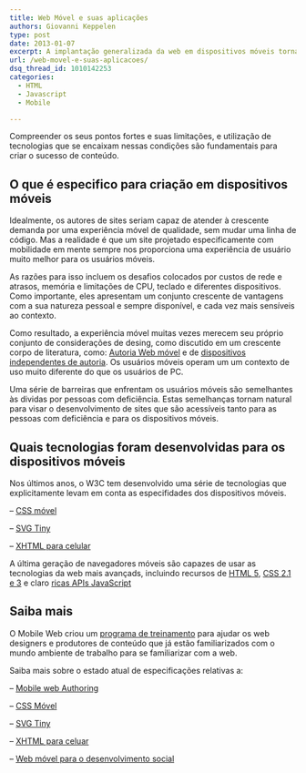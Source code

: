 ```yaml
---
title: Web Móvel e suas aplicações
authors: Giovanni Keppelen
type: post
date: 2013-01-07
excerpt: A implantação generalizada da web em dispositivos móveis torna um alvo de escolha para criadores de conteúdo.
url: /web-movel-e-suas-aplicacoes/
dsq_thread_id: 1010142253
categories:
  - HTML
  - Javascript
  - Mobile

---
```

Compreender os seus pontos fortes e suas limitações, e utilização de tecnologias que se encaixam nessas condições são fundamentais para criar o sucesso de conteúdo.

## O que é especifico para criação em dispositivos móveis

Idealmente, os autores de sites seriam capaz de atender à crescente demanda por uma experiência móvel de qualidade, sem mudar uma linha de código. Mas a realidade é que um site projetado especificamente com mobilidade em mente sempre nos proporciona uma experiência de usuário muito melhor para os usuários móveis.

As razões para isso incluem os desafios colocados por custos de rede e atrasos, memória e limitações de CPU, teclado e diferentes dispositivos. Como importante, eles apresentam um conjunto crescente de vantagens com a sua natureza pessoal e sempre disponível, e cada vez mais sensíveis ao contexto.

Como resultado, a experiência móvel muitas vezes merecem seu próprio conjunto de considerações de desing, como discutido em um crescente corpo de literatura, como: [Autoria Web móvel][1] e de [dispositivos independentes de autoria][2]. Os usuários móveis operam um um contexto de uso muito diferente do que os usuários de PC.

Uma série de barreiras que enfrentam os usuários móveis são semelhantes às dividas por pessoas com deficiência. Estas semelhanças tornam natural para visar o desenvolvimento de sites que são acessíveis tanto para as pessoas com deficiência e para os dispositivos móveis.

## Quais tecnologias foram desenvolvidas para os dispositivos móveis

Nos últimos anos, o W3C tem desenvolvido uma série de tecnologias que explicitamente levam em conta as especifidades dos dispositivos móveis.

&#8211; [CSS móvel][3]
  
&#8211; [SVG Tiny][4]
  
&#8211; [XHTML para celular][5]

A última geração de navegadores móveis são capazes de usar as tecnologias da web mais avançads, incluindo recursos de [HTML 5][6], [CSS 2.1 e 3][7] e claro [ricas APIs JavaScript][8]

## Saiba mais

O Mobile Web criou um [programa de treinamento][9] para ajudar os web designers e produtores de conteúdo que já estão familiarizados com o mundo ambiente de trabalho para se familiarizar com a web.

Saiba mais sobre o estado atual de especificações relativas a:

&#8211; [Mobile web Authoring][10]
  
&#8211; [CSS Móvel][3]
  
&#8211; [SVG Tiny][4]
  
&#8211; [XHTML para celuar][5]
  
&#8211; [Web móvel para o desenvolvimento social][11]

 [1]: https://www.w3.org/standards/techs/mobile
 [2]: https://www.w3.org/standards/techs/deviceindependenceauthoring
 [3]: https://www.w3.org/standards/techs/cssmobile
 [4]: https://www.w3.org/standards/techs/svgmobile
 [5]: https://www.w3.org/standards/techs/xhtmlmobile
 [6]: https://www.w3.org/standards/techs/html
 [7]: https://www.w3.org/standards/techs/css
 [8]: https://www.w3.org/standards/techs/js
 [9]: https://www.w3.org/Mobile/training/
 [10]: https://www.w3.org/standards/techs/mobile#w3c_all
 [11]: https://www.w3.org/standards/techs/mw4d